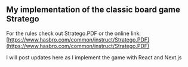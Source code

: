 ## My implementation of the classic board game Stratego

For the rules check out Stratego.PDF or the online link: [https://www.hasbro.com/common/instruct/Stratego.PDF](https://www.hasbro.com/common/instruct/Stratego.PDF)

I will post updates here as I implement the game with React and Next.js

